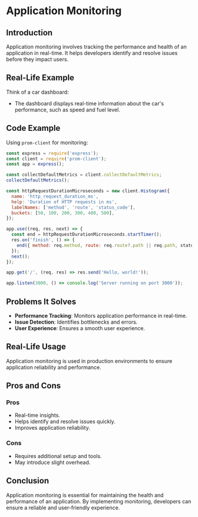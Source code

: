 # Application Monitoring

## Introduction
Application monitoring involves tracking the performance and health of an application in real-time. It helps developers identify and resolve issues before they impact users.

## Real-Life Example
Think of a car dashboard:
- The dashboard displays real-time information about the car's performance, such as speed and fuel level.

## Code Example
Using `prom-client` for monitoring:
```javascript
const express = require('express');
const client = require('prom-client');
const app = express();

const collectDefaultMetrics = client.collectDefaultMetrics;
collectDefaultMetrics();

const httpRequestDurationMicroseconds = new client.Histogram({
  name: 'http_request_duration_ms',
  help: 'Duration of HTTP requests in ms',
  labelNames: ['method', 'route', 'status_code'],
  buckets: [50, 100, 200, 300, 400, 500],
});

app.use((req, res, next) => {
  const end = httpRequestDurationMicroseconds.startTimer();
  res.on('finish', () => {
    end({ method: req.method, route: req.route?.path || req.path, status_code: res.statusCode });
  });
  next();
});

app.get('/', (req, res) => res.send('Hello, world!'));

app.listen(3000, () => console.log('Server running on port 3000'));
```

## Problems It Solves
- **Performance Tracking**: Monitors application performance in real-time.
- **Issue Detection**: Identifies bottlenecks and errors.
- **User Experience**: Ensures a smooth user experience.

## Real-Life Usage
Application monitoring is used in production environments to ensure application reliability and performance.

## Pros and Cons
### Pros
- Real-time insights.
- Helps identify and resolve issues quickly.
- Improves application reliability.

### Cons
- Requires additional setup and tools.
- May introduce slight overhead.

## Conclusion
Application monitoring is essential for maintaining the health and performance of an application. By implementing monitoring, developers can ensure a reliable and user-friendly experience.
